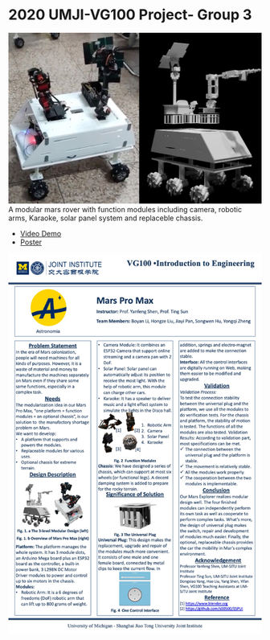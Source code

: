 # 2020 UMJI-VG100 Project- Group 3
![Reality/Render](Render/demo.JPEG)
A modular mars rover with function modules including camera, robotic arms, Karaoke, solar panel system and replaceble chassis.

- [Video Demo](https://www.bilibili.com/video/BV1tA411Y7L9)
- [Poster](https://raw.githubusercontent.com/Jiayi-Pan/MarsRover/master/Poster_Group3.jpg)

![Poster](https://raw.githubusercontent.com/Jiayi-Pan/MarsRover/master/Poster_Group3.jpg)
